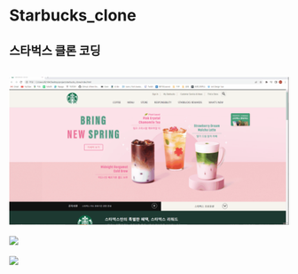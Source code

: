 # **Starbucks_clone**
## **스타벅스 클론 코딩**

<br/>

<img src="./images/리드미_사진/Animation1.gif" width = "700" >

<br/>
<br/>

<img src="./images/리드미_사진/Animation2.gif" width = "700" >

<br/>
<br/>

<img src="./images/리드미_사진/Animation3.gif" width = "700" >

<br/>
<br/>